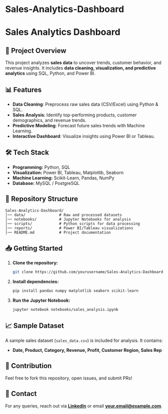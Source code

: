 # Sales-Analytics-Dashboard
# Sales Analytics Dashboard

## 📌 Project Overview
This project analyzes **sales data** to uncover trends, customer behavior, and revenue insights. It includes **data cleaning, visualization, and predictive analytics** using SQL, Python, and Power BI.

## 📊 Features
- **Data Cleaning**: Preprocess raw sales data (CSV/Excel) using Python & SQL.
- **Sales Analysis**: Identify top-performing products, customer demographics, and revenue trends.
- **Predictive Modeling**: Forecast future sales trends with Machine Learning.
- **Interactive Dashboard**: Visualize insights using Power BI or Tableau.

## 🛠️ Tech Stack
- **Programming:** Python, SQL
- **Visualization:** Power BI, Tableau, Matplotlib, Seaborn
- **Machine Learning:** Scikit-Learn, Pandas, NumPy
- **Database:** MySQL / PostgreSQL

## 📂 Repository Structure
```
Sales-Analytics-Dashboard/
│── data/               # Raw and processed datasets
│── notebooks/          # Jupyter Notebooks for analysis
│── scripts/            # Python scripts for data processing
│── reports/            # Power BI/Tableau visualizations
│── README.md           # Project documentation
```

## 📥 Getting Started
1. **Clone the repository:**
   ```bash
   git clone https://github.com/yourusername/Sales-Analytics-Dashboard.git
   ```
2. **Install dependencies:**
   ```bash
   pip install pandas numpy matplotlib seaborn scikit-learn
   ```
3. **Run the Jupyter Notebook:**
   ```bash
   jupyter notebook notebooks/sales_analysis.ipynb
   ```

## 📈 Sample Dataset
A sample sales dataset (`sales_data.csv`) is included for analysis. It contains:
- **Date, Product, Category, Revenue, Profit, Customer Region, Sales Rep**

## 🤝 Contribution
Feel free to fork this repository, open issues, and submit PRs!

## 📩 Contact
For any queries, reach out via **[LinkedIn](https://linkedin.com/in/yourprofile)** or email **your.email@example.com**.
